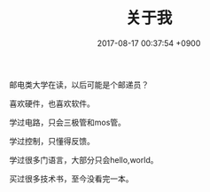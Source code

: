 ﻿---
layout: post
title: 关于我
date: 2017-08-17 00:37:54 +0900
categories: 无
---

邮电类大学在读，以后可能是个邮递员？

喜欢硬件，也喜欢软件。

学过电路，只会三极管和mos管。

学过控制，只懂得反馈。

学过很多门语言，大部分只会hello,world。

买过很多技术书，至今没看完一本。





